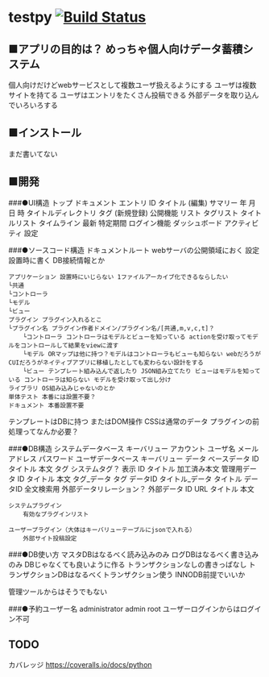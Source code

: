 testpy [![Build Status](https://travis-ci.org/ayziao/testpy.png?branch=master)](https://travis-ci.org/ayziao/testpy)
======
■アプリの目的は？ めっちゃ個人向けデータ蓄積システム
---------------
個人向けだけどwebサービスとして複数ユーザ扱えるようにする
ユーザは複数サイトを持てる
ユーザはエントリをたくさん投稿できる
外部データを取り込んでいろいろする


■インストール
---------------
まだ書いてない


■開発
---------------
###●UI構造
    トップ
    ドキュメント
    	エントリ
    		ID
    		タイトル
    		(編集)
    	サマリー
    		年
    		月
    		日
    		時
    		タイトルディレクトリ
    		タグ
    	(新規登録)
    公開機能
    	リスト
    		タグリスト
    		タイトルリスト
    	タイムライン
    		最新
    		特定期間
    ログイン機能
    	ダッシュボード アクティビティ
    	設定


###●ソースコード構造
ドキュメントルート webサーバの公開領域におく
設定 設置時に書く DB接続情報とか

    アプリケーション 設置時にいじらない 1ファイルアーカイブ化できるならしたい
    └共通
    └コントローラ
    └モデル
    └ビュー
    プラグイン プラグイン入れるとこ
    └プラグイン名 プラグイン作者ドメイン/プラグイン名/[共通,m,v,c,t]？
    	└コントローラ コントローラはモデルとビューを知っている actionを受け取ってモデルをコントロールして結果をviewに渡す
    	└モデル ORマップは他に持つ？モデルはコントローラもビューも知らない webだろうがCUIだろうがネイティブアプリに移植したとしても変わらない設計をする
    	└ビュー テンプレート組み込んで返したり JSON組み立てたり ビューはモデルを知っている コントローラは知らない モデルを受け取って出し分け
    ライブラリ OS組み込みじゃないのとか
    単体テスト 本番には設置不要？
    ドキュメント 本番設置不要


テンプレートはDBに持つ またはDOM操作 CSSは通常のデータ
プラグインの前処理ってなんか必要？

###●DB構造
    システムデータベース
    	キーバリュー
    	アカウント
    		ユーザ名
    		メールアドレス
    		パスワード
    ユーザデータベース
    	キーバリュー
    	データ
    		ベースデータ
    			ID
    			タイトル
    			本文
    			タグ
    			システムタグ？
    		表示
    			ID
    			タイトル
    			加工済み本文
    		管理用データ
    			ID
    			タイトル
    			本文
    		タグ_データ
    			タグ
    			データID
    		タイトル_データ
    			タイトル
    			データID
    		全文検索用
    		外部データリレーション？
    外部データ
    	ID
    	URL
    	タイトル
    	本文

    システムプラグイン
    	有効なプラグインリスト

    ユーザープラグイン（大体はキーバリューテーブルにjsonで入れる）
    	外部サイト投稿設定

###●DB使い方
マスタDBはなるべく読み込みのみ
ログDBはなるべく書き込みのみ DBじゃなくても良いように作る トランザクションなしの書きっぱなし
トランザクションDBはなるべくトランザクション使う INNODB前提でいいか

管理ツールからはそうでもない




###●予約ユーザー名
administrator admin root ユーザーログインからはログイン不可


## TODO
カバレッジ
https://coveralls.io/docs/python
